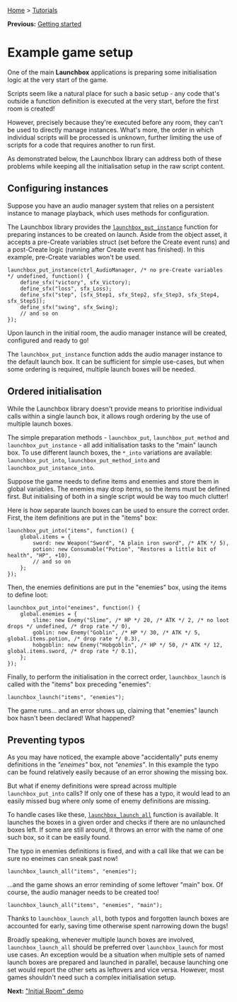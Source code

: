 [Home](/README.md) > [Tutorials](/Docs/Tutorials/TOC.md)

**Previous:** [Getting started](/Docs/Tutorials/01-GettingStarted.md)

# Example game setup

One of the main **Launchbox** applications is preparing some initialisation logic at the very start of the game.

Scripts seem like a natural place for such a basic setup - any code that's outside a function definition is executed at the very start, before the first room is created!

However, precisely because they're executed before any room, they can't be used to directly manage instances. What's more, the order in which individual scripts will be processed is unknown, further limiting the use of scripts for a code that requires another to run first.

As demonstrated below, the Launchbox library can address both of these problems while keeping all the initialisation setup in the raw script content.

## Configuring instances

Suppose you have an audio manager system that relies on a persistent instance to manage playback, which uses methods for configuration.

The Launchbox library provides the [`launchbox_put_instance`](/Docs/Reference/Functions/launchbox_put_instance.md) function for preparing instances to be created on launch. Aside from the object asset, it accepts a pre-Create variables struct (set before the Create event runs) and a post-Create logic (running after Create event has finished). In this example, pre-Create variables won't be used.

```gml
launchbox_put_instance(ctrl_AudioManager, /* no pre-Create variables */ undefined, function() {
    define_sfx("victory", sfx_Victory);
    define_sfx("loss", sfx_Loss);
    define_sfx("step", [sfx_Step1, sfx_Step2, sfx_Step3, sfx_Step4, sfx_Step5]);
    define_sfx("swing", sfx_Swing);
    // and so on
});
```

Upon launch in the initial room, the audio manager instance will be created, configured and ready to go!

The `launchbox_put_instance` function adds the audio manager instance to the default launch box. It can be sufficient for simple use-cases, but when some ordering is required, multiple launch boxes will be needed.

## Ordered initialisation

While the Launchbox library doesn't provide means to prioritise individual calls within a single launch box, it allows rough ordering by the use of multiple launch boxes.

The simple preparation methods - `launchbox_put`, `launchbox_put_method` and `launchbox_put_instance` - all add initialisation tasks to the "main" launch box. To use different launch boxes, the `*_into` variations are available: `launchbox_put_into`, `launchbox_put_method_into` and `launchbox_put_instance_into`.

Suppose the game needs to define items and enemies and store them in global variables. The enemies may drop items, so the items must be defined first. But initialising of both in a single script would be way too much clutter!

Here is how separate launch boxes can be used to ensure the correct order. First, the item definitions are put in the "items" box:

```gml
launchbox_put_into("items", function() {
    global.items = {
        sword: new Weapon("Sword", "A plain iron sword", /* ATK */ 5),
        potion: new Consumable("Potion", "Restores a little bit of health", "HP", +10),
        // and so on
    };
});
```

Then, the enemies definitions are put in the "enemies" box, using the items to define loot:

```gml
launchbox_put_into("eneimes", function() {
    global.enemies = {
        slime: new Enemy("Slime", /* HP */ 20, /* ATK */ 2, /* no loot drops */ undefined, /* drop rate */ 0),
        goblin: new Enemy("Goblin", /* HP */ 30, /* ATK */ 5, global.items.potion, /* drop rate */ 0.3),
        hobgoblin: new Enemy("Hobgoblin", /* HP */ 50, /* ATK */ 12, global.items.sword, /* drop rate */ 0.1),
    };
});
```

Finally, to perform the initialisation in the correct order, `launchbox_launch` is called with the "items" box preceding "enemies":

```gml
launchbox_launch("items", "enemies");
```

The game runs... and an error shows up, claiming that "enemies" launch box hasn't been declared! What happened?

## Preventing typos

As you may have noticed, the example above "accidentally" puts enemy definitions in the *"eneimes"* box, not *"enemies"*. In this example the typo can be found relatively easily because of an error showing the missing box.

But what if enemy definitions were spread across multiple `launchbox_put_into` calls? If only one of these has a typo, it would lead to an easily missed bug where only some of enemy definitions are missing.

To handle cases like these, [`launchbox_launch_all`](/Docs/Reference/Functions/launchbox_launch_all.md) function is available. It launches the boxes in a given order and checks if there are no unlaunched boxes left. If some are still around, it throws an error with the name of one such box, so it can be easily found.

The typo in enemies definitions is fixed, and with a call like that we can be sure no eneimes can sneak past now!

```gml
launchbox_launch_all("items", "enemies");
```

...and the game shows an error reminding of some leftover "main" box. Of course, the audio manager needs to be created too!

```gml
launchbox_launch_all("items", "enemies", "main");
```

Thanks to `launchbox_launch_all`, both typos and forgotten launch boxes are accounted for early, saving time otherwise spent narrowing down the bugs!

Broadly speaking, whenever multiple launch boxes are involved, `launchbox_launch_all` should be preferred over `launchbox_launch` for most use cases. An exception would be a situation when multiple sets of named launch boxes are prepared and launched in parallel, because launching one set would report the other sets as leftovers and vice versa. However, most games shouldn't need such a complex initialisation setup.

**Next:** ["Initial Room" demo](/Docs/Tutorials/03-DemoInitialRoom.md)
